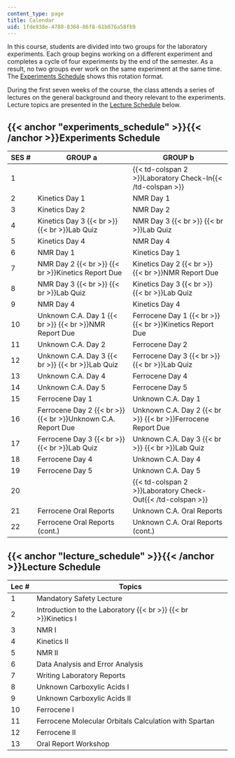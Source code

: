 ```yaml
---
content_type: page
title: Calendar
uid: 1fde938e-4780-8368-86f8-61b076a58fb9
---
```


In this course, students are divided into two groups for the laboratory experiments. Each group begins working on a different experiment and completes a cycle of four experiments by the end of the semester. As a result, no two groups ever work on the same experiment at the same time. The [Experiments Schedule](#experiments_schedule) shows this rotation format.

During the first seven weeks of the course, the class attends a series of lectures on the general background and theory relevant to the experiments. Lecture topics are presented in the [Lecture Schedule](#lecture_schedule) below.

{{< anchor "experiments_schedule" >}}{{< /anchor >}}Experiments Schedule
------------------------------------------------------------------------

| SES # | GROUP a | GROUP b |
| --- | --- | --- |
| 1 || {{< td-colspan 2 >}}Laboratory Check-In{{< /td-colspan >}} ||
| 2 | Kinetics Day 1 | NMR Day 1 |
| 3 | Kinetics Day 2 | NMR Day 2 |
| 4 | Kinetics Day 3  {{< br >}}  {{< br >}}Lab Quiz | NMR Day 3  {{< br >}}  {{< br >}}Lab Quiz |
| 5 | Kinetics Day 4 | NMR Day 4 |
| 6 | NMR Day 1 | Kinetics Day 1 |
| 7 | NMR Day 2  {{< br >}}  {{< br >}}Kinetics Report Due | Kinetics Day 2  {{< br >}}  {{< br >}}NMR Report Due |
| 8 | NMR Day 3  {{< br >}}  {{< br >}}Lab Quiz | Kinetics Day 3  {{< br >}}  {{< br >}}Lab Quiz |
| 9 | NMR Day 4 | Kinetics Day 4 |
| 10 | Unknown C.A. Day 1  {{< br >}}  {{< br >}}NMR Report Due | Ferrocene Day 1  {{< br >}}  {{< br >}}Kinetics Report Due |
| 11 | Unknown C.A. Day 2 | Ferrocene Day 2 |
| 12 | Unknown C.A. Day 3  {{< br >}}  {{< br >}}Lab Quiz | Ferrocene Day 3  {{< br >}}  {{< br >}}Lab Quiz |
| 13 | Unknown C.A. Day 4 | Ferrocene Day 4 |
| 14 | Unknown C.A. Day 5 | Ferrocene Day 5 |
| 15 | Ferrocene Day 1 | Unknown C.A. Day 1 |
| 16 | Ferrocene Day 2  {{< br >}}  {{< br >}}Unknown C.A. Report Due | Unknown C.A. Day 2  {{< br >}}  {{< br >}}Ferrocene Report Due |
| 17 | Ferrocene Day 3  {{< br >}}  {{< br >}}Lab Quiz | Unknown C.A. Day 3  {{< br >}}  {{< br >}}Lab Quiz |
| 18 | Ferrocene Day 4 | Unknown C.A. Day 4 |
| 19 | Ferrocene Day 5 | Unknown C.A. Day 5 |
| 20 || {{< td-colspan 2 >}}Laboratory Check-Out{{< /td-colspan >}} ||
| 21 | Ferrocene Oral Reports | Unknown C.A. Oral Reports |
| 22 | Ferrocene Oral Reports (cont.) | Unknown C.A. Oral Reports (cont.) 

{{< anchor "lecture_schedule" >}}{{< /anchor >}}Lecture Schedule
----------------------------------------------------------------

| Lec # | Topics |
| --- | --- |
| 1 | Mandatory Safety Lecture |
| 2 | Introduction to the Laboratory  {{< br >}}  {{< br >}}Kinetics I |
| 3 | NMR I |
| 4 | Kinetics II |
| 5 | NMR II |
| 6 | Data Analysis and Error Analysis |
| 7 | Writing Laboratory Reports |
| 8 | Unknown Carboxylic Acids I |
| 9 | Unknown Carboxylic Acids II |
| 10 | Ferrocene I |
| 11 | Ferrocene Molecular Orbitals Calculation with Spartan |
| 12 | Ferrocene II |
| 13 | Oral Report Workshop